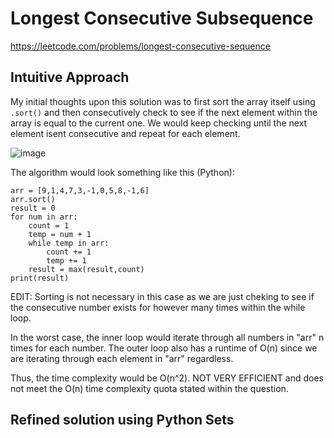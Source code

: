 # Longest Consecutive Subsequence 
https://leetcode.com/problems/longest-consecutive-sequence

## Intuitive Approach

My initial thoughts upon this solution was to first sort the array itself using ```.sort()``` and then consecutively check to see if the next 
element within the array is equal to the current one. We would keep checking until the next element isent consecutive and repeat for each element.

![image](https://github.com/mike-jshen/leetcode/assets/68671792/a4f84ef7-15b2-4276-999b-a1d20f313502)

The algorithm would look something like this (Python):

```
arr = [9,1,4,7,3,-1,0,5,8,-1,6]
arr.sort()
result = 0
for num in arr:
    count = 1
    temp = num + 1
    while temp in arr:
        count += 1
        temp += 1
    result = max(result,count)    
print(result)

```

EDIT: Sorting is not necessary in this case as we are just cheking to see if the consecutive number exists for however many times within the while loop.

In the worst case, the inner loop would iterate through all numbers in "arr" n times for each number. The outer loop also has a runtime of O(n) since we 
are iterating through each element in "arr" regardless.

Thus, the time complexity would be O(n^2). NOT VERY EFFICIENT and does not meet the O(n) time complexity quota stated within the question.

## Refined solution using Python Sets

